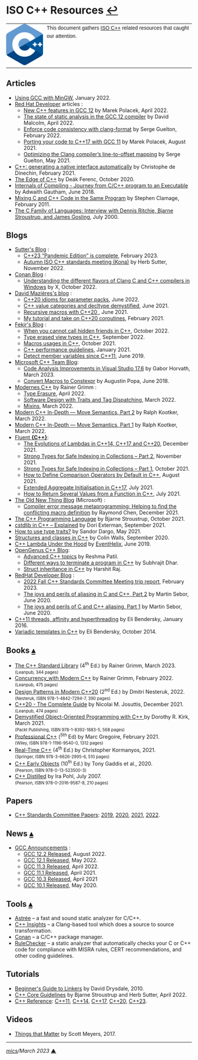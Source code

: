 # <span id="top">ISO C++ Resources</span> <span style="size:20%;"><a href="README.md">↩</a></span>

<table style="font-family:Helvetica,Arial;line-height:1.6;">
  <tr>
  <td style="border:0;padding:0 10px 0 0;;min-width:100px;"><a href="https://isocpp.org/" rel="external"><img src="docs/images/cpp_logo.png" width="100" alt="ISO C++"/></a></td>
  <td style="border:0;padding:0;vertical-align:text-top;">This document gathers <a href="https://isocpp.org/" rel="external">ISO C++</a> related resources that caught our attention.
  </td>
  </tr>
</table>

## <span id="articles">Articles</span>

- [Using GCC with MinGW](https://code.visualstudio.com/docs/cpp/config-mingw), January 2022.
- [Red Hat Developer](https://developers.redhat.com/) articles :
  - [New C++ features in GCC 12][article_placek] by Marek Polacek, April 2022.
  - [The state of static analysis in the GCC 12 compiler][article_malcolm] by David Malcolm, April 2022.
  - [Enforce code consistency with clang-format][article_guelton_format] by Serge Guelton, February 2022.
  - [Porting your code to C++17 with GCC 11](https://developers.redhat.com/articles/2021/08/06/porting-your-code-c17-gcc-11) by Marek Polacek, August 2021.
  - [Optimizing the Clang compiler’s line-to-offset mapping][article_guelton_mapping] by Serge Guelton, May 2021.
- [C++: generating a native interface automatically][article_dinechin] by Christophe de Dinechin, February 2021.
- [The Edge of C++][article_ferenc] by Deák Ferenc, October 2020.
- [Internals of Compiling - Journey from C/C++ program to an Executable][article_gautham] by Adwaith Gautham, June 2018.
- [Mixing C and C++ Code in the Same Program][article_clamage] by Stephen Clamage, February 2011.
- [The C Family of Languages: Interview with Dennis Ritchie, Bjarne Stroustrup, and James Gosling][article_ritchie], July 2000.

## <span id="blogs">Blogs</span>

- [Sutter's Blog](https://herbsutter.com/) :
  - [C++23 “Pandemic Edition” is complete](https://herbsutter.com/2023/02/13/c23-pandemic-edition-is-complete-trip-report-winter-iso-c-standards-meeting-issaquah-wa-usa/), February 2023.
  - [Autumn ISO C++ standards meeting (Kona)](https://herbsutter.com/2022/11/) by Herb Sutter, November 2022.
- [Conan Blog](https://blog.conan.io/) :
  - [Understanding the different flavors of Clang C and C++ compilers in Windows](https://blog.conan.io/2022/10/13/Different-flavors-Clang-compiler-Windows.html) by X, October 2022.
- [David Mazières's blog](https://www.scs.stanford.edu/~dm/blog/) :
  - [C++20 idioms for parameter packs](https://www.scs.stanford.edu/~dm/blog/param-pack.html), June 2022.
  - [C++ value categories and decltype demystified](https://www.scs.stanford.edu/~dm/blog/decltype.html), June 2021.
  - [Recursive macros with C++20 ](https://www.scs.stanford.edu/~dm/blog/va-opt.html), June 2021.
  - [My tutorial and take on C++20 coroutines](https://www.scs.stanford.edu/~dm/blog/c++-coroutines.html), February 2021.
- [Fekir's Blog](https://fekir.info/) :
  - [When you cannot call hidden friends in C++](https://fekir.info/post/when-you-cannot-call-hidden-friends-in-cpp/), October 2022.
  - [Type erased view types in C++](https://fekir.info/post/type-erased-view-types-in-cpp/), September 2022.
  - [Macros usages in C++](https://fekir.info/post/macro-usages-in-cpp/), October 2021.
  - [C++ performance guidelines](https://fekir.info/post/cpp-perf-guidelines/), January 2021.
  - [Detect member variables since C++11](https://fekir.info/post/detect-member-variables/), June 2019.
- [Microsoft C++ Team Blog](https://devblogs.microsoft.com/cppblog/category/cplusplus/):
  - [Code Analysis Improvements in Visual Studio 17.6](https://devblogs.microsoft.com/cppblog/code-analysis-improvements-in-visual-studio-17-6/) by Gabor Horvath, March 2023.
  - [Convert Macros to Constexpr](https://devblogs.microsoft.com/cppblog/convert-macros-to-constexpr/) by Augustin Popa, June 2018.
- [Modernes C++](http://www.modernescpp.com/) by Rainer Grimm :
  - [Type Erasure](http://www.modernescpp.com/index.php/type-erasure), April 2022.
  - [Software Design with Traits and Tag Dispatching](http://www.modernescpp.com/index.php/softwaredesign-with-traits-and-tag-dispatching), March 2022.
  - [Mixins](http://www.modernescpp.com/index.php/mixins), March 2022.
- [Modern C++ In-Depth — Move Semantics, Part 2][blog_kootker_2] by Ralph Kootker, March 2022.
- [Modern C++ In-Depth — Move Semantics, Part 1][blog_kootker_1] by Ralph Kootker, March 2022.
- [Fluent **{**C**++}**](https://www.fluentcpp.com/):
  - [The Evolutions of Lambdas in C++14, C++17 and C++20](https://www.fluentcpp.com/2021/12/13/the-evolutions-of-lambdas-in-c14-c17-and-c20/), December 2021.
  - [Strong Types for Safe Indexing in Collections – Part 2](https://www.fluentcpp.com/2021/11/04/strong-types-for-safe-indexing-in-collections-part-2/), November 2021.
  - [Strong Types for Safe Indexing in Collections – Part 1](https://www.fluentcpp.com/2021/10/31/strong-types-for-safe-indexing-in-collections-part-1/), October 2021.
  - [How to Define Comparison Operators by Default in C++](https://www.fluentcpp.com/2021/08/23/how-to-define-comparison-operators-by-default-in-c/), August 2021.
  - [Extended Aggregate Initialisation in C++17](https://www.fluentcpp.com/2021/07/17/extended-aggregate-initialisation-in-c17/), July 2021.
  - [How to Return Several Values from a Function in C++](https://www.fluentcpp.com/2021/07/09/how-to-return-several-values-from-a-function-in-c/), July 2021.
- [The Old New Thing Blog](https://devblogs.microsoft.com/oldnewthing/) (Microsoft) :
  - [Compiler error message metaprogramming: Helping to find the conflicting macro definition](https://devblogs.microsoft.com/oldnewthing/20211206-00/?p=106002) by Raymond Chen, December 2021.
- [The C++ Programming Language](https://www.stroustrup.com/C++.html) by Bjarne Stroustrup, October 2021.
- [cstdlib in C++ – Explained](https://www.incredibuild.com/blog/cstdlib-in-c-explained) by Dori Exterman, September 2021.
- [How to use type traits?](https://www.sandordargo.com/blog/2021/04/14/how-to-use-type-traits) by Sandor Dargo, May 2021.
- [Structures and classes in C++](https://www.embedded.com/structures-and-classes-in-c/) by Colin Walls, September 2020.
- [C++ Lambda Under the Hood](https://medium.com/software-design/c-lambda-under-the-hood-9b5cd06e550a) by [EventHelix](https://www.eventhelix.com/), June 2019.
- [OpenGenus C++ Blog](https://iq.opengenus.org/tag/cpp/):
  - [Advanced C++ topics](https://iq.opengenus.org/advanced-cpp-topics/) by Reshma Patil.
  - [Different ways to terminate a program in C++](https://iq.opengenus.org/different-ways-to-terminate-program-in-cpp/) by Subhrajit Dhar.
  - [Struct inheritance in C++](https://iq.opengenus.org/struct-inheritance-in-cpp/) by Harshit Raj.
- [RedHat Developer Blog](https://developers.redhat.com/new) :
  - [2022 Fall C++ Standards Committee Meeting trip report](https://developers.redhat.com/blog/2023/02/09/2022-fall-c-standards-committee-meeting-trip-report), February 2023.
  - [The joys and perils of aliasing in C and C++, Part 2](https://developers.redhat.com/blog/2020/06/03/the-joys-and-perils-of-aliasing-in-c-and-c-part-2) by Martin Sebor, June 2020.
  - [The joys and perils of C and C++ aliasing, Part 1](https://developers.redhat.com/blog/2020/06/02/the-joys-and-perils-of-c-and-c-aliasing-part-1) by Martin Sebor, June 2020.
- [C++11 threads, affinity and hyperthreading][blog_bendersky_2016] by Eli Bendersky, January 2016.
- [Variadic templates in C++][blog_benderksy_2014] by Eli Bendersky, October 2014.

## <span id="books">Books</span> [**&#x25B4;**](#top)

- [The C++ Standard Library][book_grimm_2023] (4<sup>th</sup> Ed.) by Rainer Grimm, March 2023.<br/><span style="font-size:80%;">(Leanpub, 344 pages)</span> 
- [Concurrency_with Modern C++][book_grimm] by Rainer Grimm, February 2022.<br/><span style="font-size:80%;">(Leanpub, 475 pages)</span>
- [Design Patterns in Modern C++20][book_nesteruk] (2<sup>nd</sup> Ed.) by Dmitri Nesteruk, 2022.<br/><span style="font-size:80%;">(Nesteruk, ISBN 978-1-4842-7294-7, 390 pages)</span>
- [C++20 - The Complete Guide][book_josuttis] by Nicolai M. Josuttis, December 2021.<br/><span style="font-size:80%;">(Leanpub, 474 pages)</span>
- [Demystified Object-Oriented Programming with C++ ][book_kirk] by Dorothy R. Kirk, March 2021.<br/><span style="font-size:80%;">(Packt Publishing, ISBN 978-1-8392-1883-5, 568 pages)</span>
- [Professional C++][book_gregoire] (<sup>5th</sup> Ed) by Marc Gregoire, February 2021.<br/><span style="font-size:80%;">(Wiley, ISBN 978-1-1196-9540-0, 1312 pages)</span>
- [Real-Time C++][book_kormanyos] (4<sup>th</sup> Ed.) by Christopher Kormanyos, 2021.<br/><span style="font-size:80%;">(Springer, ISBN 978-3-6626-2995-6, 510 pages)</span>
- [C++ Early Objects][book_gaddis] (10<sup>th</sup> Ed.) by Tony Gaddis et al., 2020.<br/><span style="font-size:80%;">(Pearson, ISBN 978-0-13-523500-3)</span>
- [C++ Distilled][book_pohl] by Ira Pohl, July 2007.<br/><span style="font-size:80%;">(Pearson, ISBN 978-0-2016-9587-8, 210 pages)</span>

## <span id="papers">Papers</span>

- [C++ Standards Committee Papers](https://www.open-std.org/jtc1/sc22/wg21/docs/papers/): [2019](https://www.open-std.org/jtc1/sc22/wg21/docs/papers/2019/), [2020](https://www.open-std.org/jtc1/sc22/wg21/docs/papers/2020/), [2021](https://www.open-std.org/jtc1/sc22/wg21/docs/papers/2021/), [2022](https://www.open-std.org/jtc1/sc22/wg21/docs/papers/2022/).

## <span id="news">News</span> [**&#x25B4;**](#top)

- [GCC Announcements](https://gcc.gnu.org/pipermail/gcc-announce/) :
  - [GCC 12.2 Released](https://gcc.gnu.org/pipermail/gcc-announce/2022/000174.html), August 2022.
  - [GCC 12.1 Released](https://gcc.gnu.org/pipermail/gcc/2022-May/238653.html), May 2022.
  - [GCC 11.3 Released](https://gcc.gnu.org/pipermail/gcc-announce/2022/000170.html), April 2022.
  - [GCC 11.1 Released](https://gcc.gnu.org/pipermail/gcc-announce/2021/000166.html), April 2021.
  - [GCC 10.3 Released](https://gcc.gnu.org/pipermail/gcc-announce/2021/000165.html), April 2021
  - [GCC 10.1 Released](https://gcc.gnu.org/pipermail/gcc-announce/2020/000163.html), May 2020.

## <span id="tools">Tools</span> [**&#x25B4;**](#top)

- [Astrée](https://www.absint.com/astree/) &ndash; a fast and sound static analyzer for C/C++.
- [C++ Insights](https://cppinsights.io/about.html) &ndash; a Clang-based tool which does a source to source transformation.
- [Conan](https://conan.io/downloads.html) &ndash; a C/C++ package manager.
- [RuleChecker](https://www.absint.com/rulechecker/) &ndash; a static analyzer that automatically checks your C or C++ code for compliance with MISRA rules, CERT recom­mendations, and other coding guidelines.

## <span id="tutorials">Tutorials</span>

- [Beginner's Guide to Linkers](https://www.lurklurk.org/linkers/linkers.html) by David Drysdale, 2010.
- [C++ Core Guidelines][tutorial_stroustrup] by Bjarne Stroustrup and Herb Sutter, April 2022.
- [C++ Reference](https://en.cppreference.com/w/): [C++11](https://en.cppreference.com/w/cpp/11), [C++14](https://en.cppreference.com/w/cpp/14), [C++17](https://en.cppreference.com/w/cpp/17), [C++20](https://en.cppreference.com/w/cpp/20), [C++23](https://en.cppreference.com/w/cpp/23).

## <span id="videos">Videos</span>

- [Things that Matter][video_meyers] by Scott Meyers, 2017.

***

*[mics](https://lampwww.epfl.ch/~michelou/)/March 2023* [**&#9650;**](#top)
<span id="bottom">&nbsp;</span>

<!-- href links -->

[article_clamage]: https://www.oracle.com/technical-resources/articles/it-infrastructure/mixing-c-and-cplusplus.html
[article_dinechin]: ttps://grenouillebouillie.wordpress.com/2021/02/07/c-generating-a-native-interface-automatically/
[article_ferenc]: https://accu.org/journals/overload/28/159/deak/
[article_gautham]: https://www.pwnthebox.net/reverse/engineering/and/binary/exploitation/series/2018/06/21/internals-of-compiling-Journey-from-C-program-to-an-executable.html
[article_guelton_format]: https://developers.redhat.com/articles/2022/02/25/enforce-code-consistency-clang-format
[article_guelton_mapping]: https://developers.redhat.com/blog/2021/05/04/optimizing-the-clang-compilers-line-to-offset-mapping
[article_malcolm]: https://developers.redhat.com/articles/2022/04/12/state-static-analysis-gcc-12-compiler
[article_placek]: https://developers.redhat.com/articles/2022/04/25/new-c-features-gcc-12
[article_ritchie]: http://www.gotw.ca/publications/c_family_interview.htm
[blog_benderksy_2014]: https://eli.thegreenplace.net/2014/variadic-templates-in-c/
[blog_bendersky_2016]: https://eli.thegreenplace.net/2016/c11-threads-affinity-and-hyperthreading/
[blog_kootker_2]: https://medium.com/factset/modern-c-in-depth-move-semantics-part-2-4c53e90d5f2
[blog_kootker_1]: https://medium.com/factset/modern-c-in-depth-move-semantics-part-1-8a29d33944e4
[book_gaddis]: https://www.pearson.com/store/p/starting-out-with-c-early-objects/P100002716184/9780135213698
[book_gregoire]: https://www.wiley.com/en-us/Professional+C%2B%2B%2C+5th+Edition-p-9781119695400
[book_grimm]: https://leanpub.com/concurrencywithmodernc
[book_grimm_2023]: https://leanpub.com/cpplibrary
[book_josuttis]: https://cppstd20.com/
[book_kirk]: https://www.packtpub.com/product/demystifying-object-oriented-programming-with-c/9781839218835
[book_kormanyos]: https://www.springer.com/gp/book/9783662629956
[book_nesteruk]: https://www.springerprofessional.de/en/design-patterns-in-modern-c-20/19833000
[book_pohl]: https://www.amazon.com/Distilled-Concise-Reference-Style-Guide/dp/0201695871
[tutorial_stroustrup]: https://isocpp.github.io/CppCoreGuidelines/CppCoreGuidelines
[video_meyers]: https://dconf.org/2017/talks/meyers.html

